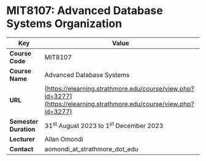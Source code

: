 # MIT8107: Advanced Database Systems Organization

| **Key**         | Value                                                        |
|-------------------------|-----------------------------------------------|
| **Course Code**       | MIT8107                                                      |
| **Course Name**       | Advanced Database Systems                                     |
| **URL**               | [https://elearning.strathmore.edu/course/view.php?id=3277](https://elearning.strathmore.edu/course/view.php?id=3277) |
| **Semester Duration** | 31<sup>st</sup> August 2023 to 1<sup>st</sup> December 2023 |
| **Lecturer**          | Allan Omondi                                                 |
| **Contact**           | aomondi_at_strathmore_dot_edu                                  |


